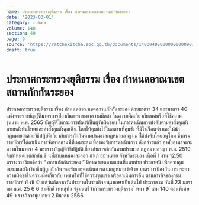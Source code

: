 ```yaml
---
name: ประกาศกระทรวงยุติธรรม เรื่อง กำหนดอาณาเขตสถานกักกันระยอง
date: '2023-03-01'
category: ง พิเศษ
volume: 140
section: 49
page: 9
source: 'https://ratchakitcha.soc.go.th/documents/140D049S0000000000901.pdf'
draft: true
---
```


# ประกาศกระทรวงยุติธรรม เรื่อง กำหนดอาณาเขตสถานกักกันระยอง

ประกาศกระทรวงยุติธรรม เรื่อง กำหนดอาณาเขตสถานกักกันระยอง ด้วยมาตรา 34 และมาตรา 40 แห่งพระราชบัญญัติมาตรการป้องกันการกระทาความผิดซา ในความผิดเกี่ยวกับเพศหรือที่ใช้ความรุนแรง พ.ศ. 2565 บัญญัติให้กรมราชทัณฑ์เป็นผู้รับผิดชอบ ในการดาเนินการบังคับตามคาสั่งคุมขังภายหลังพ้นโทษและคำสั่งคุมขังฉุกเฉิน โดยให้คุมขังไว้ในสถานที่คุมขัง ที่มิใช่เรือนจำ และให้นำกฎหมายว่าด้วยวิธีปฏิบัติเกี่ยวกับการกักกันตามประมวลกฎหมายอาญา มาใช้บังคับโดยอนุโลม ซึ่งกรมราชทัณฑ์ได้ดาเนินการจัดหาสถานที่ที่เหมาะสมเพื่อรองรับการดาเนินการ ดังกล่าวแล้ว อาศัยอานาจตามความในมาตรา 4 พระราชบัญญัติวิธีปฏิบัติเกี่ยวกับการกักกันตามประมวล กฎหมายอาญา พ.ศ. 2510 จึงกำหนดเขตกักกัน ขึ นที่ตำบลหนองละลอก อำเภ อบ้านค่าย จังหวัดระยอง เนือที่ 1 งาน 12.50 ตารางวา เรียกชื่อว่า “ สถานกักกันระยอง ” มีอาณาเขตตามแผนที่แนบท้าย ประกาศนี เพื่อควบคุม อบรมและฝึกวิชาชีพผู้ถูกกักกัน รองรับการดาเนินการตามกฎหมายว่าด้วย มาตรการป้องกันการกระทาความผิดซาในความผิดเกี่ยวกับ เพศหรือที่ใช้ความรุนแรง หรือดาเนินการอื่น ตามภารกิจของกรมราชทัณฑ์ ทั งนี นับแต่วันถัดจากวันประกาศในราชกิจจานุเบกษาเป็นต้นไป ประกาศ ณ วันที่ 23 มกรา คม พ.ศ. 25 6 6 สมศักดิ์ เทพสุทิน รัฐมนตรีว่าการกระทรวงยุติธรรม ้ หนา 9 ่ เลม 140 ตอนพิเศษ 49 ง ราชกิจจานุเบกษา 2 มีนาคม 2566

